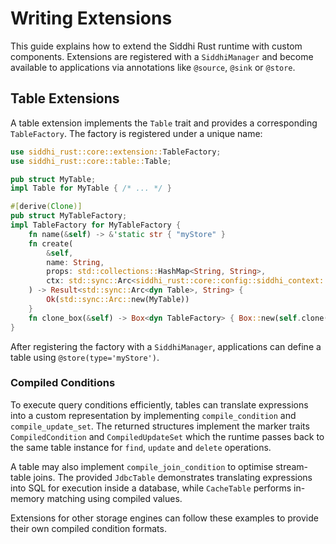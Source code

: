 # Writing Extensions

This guide explains how to extend the Siddhi Rust runtime with custom
components.  Extensions are registered with a `SiddhiManager` and become
available to applications via annotations like `@source`, `@sink` or `@store`.

## Table Extensions

A table extension implements the `Table` trait and provides a corresponding
`TableFactory`.  The factory is registered under a unique name:

```rust
use siddhi_rust::core::extension::TableFactory;
use siddhi_rust::core::table::Table;

pub struct MyTable;
impl Table for MyTable { /* ... */ }

#[derive(Clone)]
pub struct MyTableFactory;
impl TableFactory for MyTableFactory {
    fn name(&self) -> &'static str { "myStore" }
    fn create(
        &self,
        name: String,
        props: std::collections::HashMap<String, String>,
        ctx: std::sync::Arc<siddhi_rust::core::config::siddhi_context::SiddhiContext>,
    ) -> Result<std::sync::Arc<dyn Table>, String> {
        Ok(std::sync::Arc::new(MyTable))
    }
    fn clone_box(&self) -> Box<dyn TableFactory> { Box::new(self.clone()) }
}
```

After registering the factory with a `SiddhiManager`, applications can define a
table using `@store(type='myStore')`.

### Compiled Conditions

To execute query conditions efficiently, tables can translate expressions into a
custom representation by implementing `compile_condition` and
`compile_update_set`.  The returned structures implement the marker traits
`CompiledCondition` and `CompiledUpdateSet` which the runtime passes back to the
same table instance for `find`, `update` and `delete` operations.

A table may also implement `compile_join_condition` to optimise stream-table
joins.  The provided `JdbcTable` demonstrates translating expressions into SQL
for execution inside a database, while `CacheTable` performs in-memory matching
using compiled values.

Extensions for other storage engines can follow these examples to provide their
own compiled condition formats.

